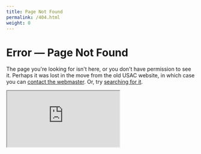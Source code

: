 ```yaml
---
title: Page Not Found
permalink: /404.html
weight: 0
---
```


# Error &mdash; Page Not Found

The page you're looking for isn't here, or you don't have permission to see it. Perhaps it was lost in the move from the old USAC website, in which case you can [contact the webmaster](mailto:usacwebmaster@asucla.ucla.edu). Or, try <a id="search-link" href="https://duckduckgo.com/?q=site%3Ausac.ucla.edu">searching for it</a>.

<script>
document.getElementById('search-link').href += location.pathname.replace(/\.[^.]*$/, '').replace(/[-/_.]/g, '+')
</script>

<iframe class="ddg-embed" src="https://duckduckgo.com/search.html?site=usac.ucla.edu&prefill=Search%20USAC&focus=yes"></iframe>
